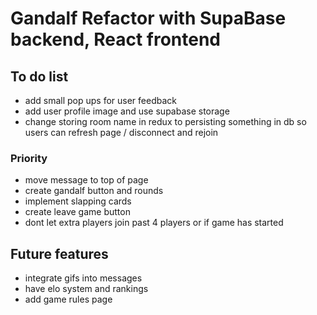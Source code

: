# Gandalf Refactor with SupaBase backend, React frontend

## To do list
- add small pop ups for user feedback
- add user profile image and use supabase storage
- change storing room name in redux to persisting something in db so users can refresh page / disconnect and rejoin


### Priority
- move message to top of page
- create gandalf button and rounds
- implement slapping cards
- create leave game button
- dont let extra players join past 4 players or if game has started

## Future features
- integrate gifs into messages
- have elo system and rankings
- add game rules page


